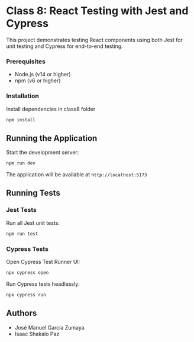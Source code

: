 # Class 8: React Testing with Jest and Cypress

This project demonstrates testing React components using both Jest for unit testing and Cypress for end-to-end testing.

### Prerequisites

- Node.js (v14 or higher)
- npm (v6 or higher)

### Installation

Install dependencies in class8 folder

```bash
npm install
```

## Running the Application

Start the development server:

```bash
npm run dev
```

The application will be available at `http://localhost:5173`

## Running Tests

### Jest Tests

Run all Jest unit tests:

```bash
npm run test
```

### Cypress Tests

Open Cypress Test Runner UI:

```bash
npx cypress open
```

Run Cypress tests headlessly:

```bash
npx cypress run
```

## Authors

- José Manuel García Zumaya
- Isaac Shakalo Paz
